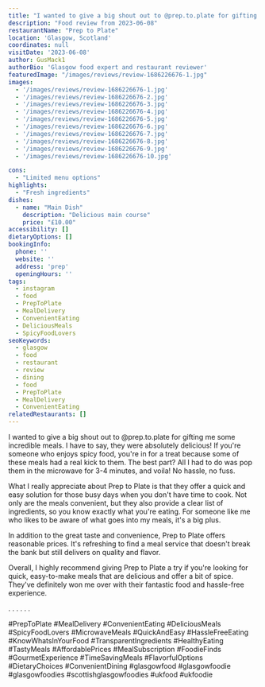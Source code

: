 ```yaml
---
title: "I wanted to give a big shout out to @prep.to.plate for gifting me some incredible meals. I have to say, they were absolutely delicious! If you're someone who enjoys spicy food, you're in for a treat because some of these meals had a real kick to them. The best part? All I had to do was pop them in the microwave for 3-4 minutes, and voila! No hassle, no fuss."
description: "Food review from 2023-06-08"
restaurantName: "Prep to Plate"
location: 'Glasgow, Scotland'
coordinates: null
visitDate: '2023-06-08'
author: GusMack1
authorBio: 'Glasgow food expert and restaurant reviewer'
featuredImage: "/images/reviews/review-1686226676-1.jpg"
images:
  - '/images/reviews/review-1686226676-1.jpg'
  - '/images/reviews/review-1686226676-2.jpg'
  - '/images/reviews/review-1686226676-3.jpg'
  - '/images/reviews/review-1686226676-4.jpg'
  - '/images/reviews/review-1686226676-5.jpg'
  - '/images/reviews/review-1686226676-6.jpg'
  - '/images/reviews/review-1686226676-7.jpg'
  - '/images/reviews/review-1686226676-8.jpg'
  - '/images/reviews/review-1686226676-9.jpg'
  - '/images/reviews/review-1686226676-10.jpg'

cons:
  - "Limited menu options"
highlights:
  - "Fresh ingredients"
dishes:
  - name: "Main Dish"
    description: "Delicious main course"
    price: "£10.00"
accessibility: []
dietaryOptions: []
bookingInfo:
  phone: ''
  website: ''
  address: 'prep'
  openingHours: ''
tags:
  - instagram
  - food
  - PrepToPlate
  - MealDelivery
  - ConvenientEating
  - DeliciousMeals
  - SpicyFoodLovers
seoKeywords:
  - glasgow
  - food
  - restaurant
  - review
  - dining
  - food
  - PrepToPlate
  - MealDelivery
  - ConvenientEating
relatedRestaurants: []
---
```

I wanted to give a big shout out to @prep.to.plate for gifting me some incredible meals. I have to say, they were absolutely delicious! If you're someone who enjoys spicy food, you're in for a treat because some of these meals had a real kick to them. The best part? All I had to do was pop them in the microwave for 3-4 minutes, and voila! No hassle, no fuss.

What I really appreciate about Prep to Plate is that they offer a quick and easy solution for those busy days when you don't have time to cook. Not only are the meals convenient, but they also provide a clear list of ingredients, so you know exactly what you're eating. For someone like me who likes to be aware of what goes into my meals, it's a big plus.

In addition to the great taste and convenience, Prep to Plate offers reasonable prices. It's refreshing to find a meal service that doesn't break the bank but still delivers on quality and flavor.

Overall, I highly recommend giving Prep to Plate a try if you're looking for quick, easy-to-make meals that are delicious and offer a bit of spice. They've definitely won me over with their fantastic food and hassle-free experience.

.
.
.
.
.
.

#PrepToPlate
#MealDelivery
#ConvenientEating
#DeliciousMeals
#SpicyFoodLovers
#MicrowaveMeals
#QuickAndEasy
#HassleFreeEating
#KnowWhatsInYourFood
#TransparentIngredients
#HealthyEating
#TastyMeals
#AffordablePrices
#MealSubscription
#FoodieFinds
#GourmetExperience
#TimeSavingMeals
#FlavorfulOptions
#DietaryChoices
#ConvenientDining
#glasgowfood
#glasgowfoodie #glasgowfoodies #scottishglasgowfoodies #ukfood #ukfoodie
